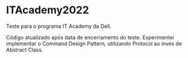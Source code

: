 # ITAcademy2022
Teste para o programa IT Academy da Dell.

Código atualizado após data de encerramento do teste. Experimentei implementar o Command Design Pattern, utilizando Protocol ao invés de Abstract Class.
